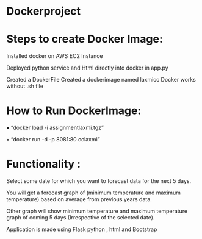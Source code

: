 # Dockerproject

# Steps to create Docker Image:

Installed docker on AWS EC2 Instance 

Deployed python service and Html directly into docker in app.py

Created a DockerFile
Created a dockerimage named laxmicc
Docker works without .sh file

# How to Run DockerImage:


• “docker load -i assignmentlaxmi.tgz” 

• “docker run -d -p 8081:80 cclaxmi”

# Functionality :

Select some date for which you want to forecast data for the next 5 days.

You will get a forecast graph of (minimum temperature and maximum temperature) based on average from previous years data.

Other graph will show minimum temperature and maximum temperature graph of coming 5 days (Irrespective of the selected date).

Application is made using Flask python , html and Bootstrap